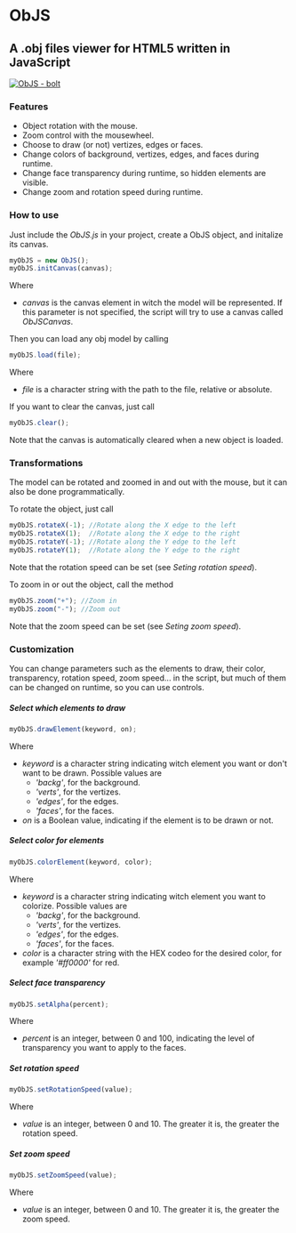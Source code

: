 ObJS
====

## A .obj files viewer for HTML5 written in JavaScript ###

<a href="http://imgur.com/S2p04Pr"><img src="http://i.imgur.com/S2p04Pr.png" title="ObJS - bolt" /></a>



### Features ###

* Object rotation with the mouse.
* Zoom control with the mousewheel.
* Choose to draw (or not) vertizes, edges or faces.
* Change colors of background, vertizes, edges, and faces during runtime.
* Change face transparency during runtime, so hidden elements are visible.
* Change zoom and rotation speed during runtime.



### How to use ###

Just include the *ObJS.js* in your project, create a ObJS object, and initalize its canvas.
```javascript
myObJS = new ObJS();
myObJS.initCanvas(canvas);
```
Where 
* *canvas* is the canvas element in witch the model will be represented. If this parameter is not specified, the script will try to use a canvas called *ObJSCanvas*.

Then you can load any obj model by calling
```javascript
myObJS.load(file);
```
Where
* *file* is a character string with the path to the file, relative or absolute.


If you want to clear the canvas, just call
```javascript
myObJS.clear();
```
Note that the canvas is automatically cleared when a new object is loaded.



### Transformations ###

The model can be rotated and zoomed in and out with the mouse, but it can also be done programmatically.

To rotate the object, just call
```javascript
myObJS.rotateX(-1); //Rotate along the X edge to the left
myObJS.rotateX(1);  //Rotate along the X edge to the right
myObJS.rotateY(-1); //Rotate along the Y edge to the left
myObJS.rotateY(1);  //Rotate along the Y edge to the right
```
Note that the rotation speed can be set (see *Seting rotation speed*).

To zoom in or out the object, call the method
```javascript
myObJS.zoom("+"); //Zoom in
myObJS.zoom("-"); //Zoom out
```
Note that the zoom speed can be set (see *Seting zoom speed*).



### Customization ###

You can change parameters such as the elements to draw, their color, transparency, rotation speed, zoom speed... in the script, but much of them can be changed on runtime, so you can use controls.

##### Select which elements to draw #####
```javascript
myObJS.drawElement(keyword, on);
```
Where
* *keyword* is a character string indicating witch element you want or don't want to be drawn. Possible values are
	- *'backg'*, for the background.
	- *'verts'*, for the vertizes.
	- *'edges'*, for the edges.
	- *'faces'*, for the faces.
* *on* is a Boolean value, indicating if the element is to be drawn or not.

##### Select color for elements #####
```javascript
myObJS.colorElement(keyword, color);
```
Where
* *keyword* is a character string indicating witch element you want to colorize. Possible values are
	- *'backg'*, for the background.
	- *'verts'*, for the vertizes.
	- *'edges'*, for the edges.
	- *'faces'*, for the faces.
* *color* is a character string with the HEX codeo for the desired color, for example *'#ff0000'* for red.

##### Select face transparency #####
```javascript
myObJS.setAlpha(percent);
```
Where
* *percent* is an integer, between 0 and 100, indicating the level of transparency you want to apply to the faces.

##### Set rotation speed #####
```javascript
myObJS.setRotationSpeed(value);
```
Where
* *value* is an integer, between 0 and 10. The greater it is, the greater the rotation speed.

##### Set zoom speed #####
```javascript
myObJS.setZoomSpeed(value);
```
Where
* *value* is an integer, between 0 and 10. The greater it is, the greater the zoom speed.